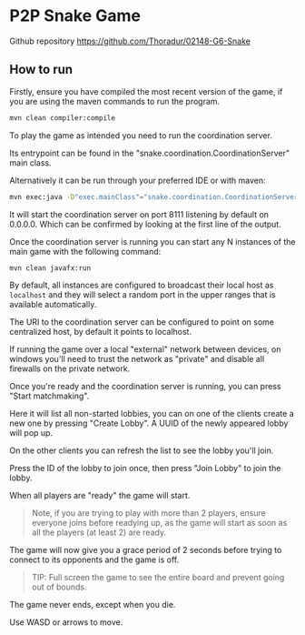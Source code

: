 # P2P Snake Game

Github repository <https://github.com/Thoradur/02148-G6-Snake>

## How to run

Firstly, ensure you have compiled the most recent version of the game, if you are using the maven commands to run the
program.

```bash
mvn clean compiler:compile
```

To play the game as intended you need to run the coordination server.

Its entrypoint can be found in the "snake.coordination.CoordinationServer" main class.

Alternatively it can be run through your preferred IDE or with maven:

```bash
mvn exec:java -D"exec.mainClass"="snake.coordination.CoordinationServer"
```

It will start the coordination server on port 8111 listening by default on 0.0.0.0. Which can be confirmed
by looking at the first line of the output.

Once the coordination server is running you can start any N instances of the main game with the following command:

```bash
mvn clean javafx:run
```

By default, all instances are configured to broadcast their local host as `localhost` and they will
select a random port in the upper ranges that is available automatically.

The URI to the coordination server can be configured to point on some centralized host, by default it
points to localhost.

If running the game over a local "external" network between devices, on windows you'll
need to trust the network as "private" and disable all firewalls on the private network.

Once you're ready and the coordination server is running, you can press "Start matchmaking".

Here it will list all non-started lobbies, you can on one of the clients create a new one
by pressing "Create Lobby". A UUID of the newly appeared lobby will pop up.

On the other clients you can refresh the list to see the lobby you'll join.

Press the ID of the lobby to join once, then press "Join Lobby" to join the lobby.

When all players are "ready" the game will start.

> Note, if you are trying to play with more than 2 players, ensure everyone joins before readying up, as the game
> will start as soon as all the players (at least 2) are ready.

The game will now give you a grace period of 2 seconds before trying to connect
to its opponents and the game is off.

> TIP: Full screen the game to see the entire board and prevent going out of bounds.

The game never ends, except when you die.

Use WASD or arrows to move.
